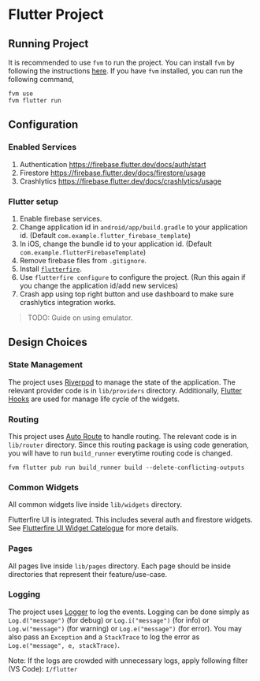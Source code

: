 # Flutter Project

## Running Project

It is recommended to use `fvm` to run the project. You can install `fvm` by following the instructions [here](https://fvm.app/).
If you have `fvm` installed, you can run the following command,

```shell
fvm use
fvm flutter run
```

## Configuration

### Enabled Services

1. Authentication https://firebase.flutter.dev/docs/auth/start
2. Firestore https://firebase.flutter.dev/docs/firestore/usage
3. Crashlytics https://firebase.flutter.dev/docs/crashlytics/usage

### Flutter setup

1. Enable firebase services.
2. Change application id in `android/app/build.gradle` to your application id. (Default `com.example.flutter_firebase_template`)
3. In iOS, change the bundle id to your application id. (Default `com.example.flutterFirebaseTemplate`)
4. Remove firebase files from `.gitignore`.
5. Install [`flutterfire`](https://firebase.flutter.dev/docs/overview/#using-the-flutterfire-cli).
6. Use `flutterfire configure` to configure the project. (Run this again if you change the application id/add new services)
7. Crash app using top right button and use dashboard to make sure crashlytics integration works.

> TODO: Guide on using emulator.

## Design Choices

### State Management

The project uses [Riverpod](https://riverpod.dev/) to manage the state of the application.
The relevant provider code is in `lib/providers` directory.
Additionally, [Flutter Hooks](https://pub.dev/packages/flutter_hooks) are used for manage life cycle of the widgets.

### Routing

This project uses [Auto Route](https://pub.dev/packages/auto_route) to handle routing.
The relevant code is in `lib/router` directory.
Since this routing package is using code generation, you will have to run `build_runner` everytime routing code is changed.

```shell
fvm flutter pub run build_runner build --delete-conflicting-outputs
```

### Common Widgets

All common widgets live inside `lib/widgets` directory.

Flutterfire UI is integrated. This includes several auth and firestore widgets.
See [Flutterfire UI Widget Catelogue](https://firebase.flutter.dev/docs/ui/widgets) for more details.

### Pages

All pages live inside `lib/pages` directory.
Each page should be inside directories that represent their feature/use-case.

### Logging

The project uses [Logger](https://pub.dev/packages/logger) to log the events.
Logging can be done simply as `Log.d("message")` (for debug) or `Log.i("message")` (for info) or `Log.w("message")` (for warning) or `Log.e("message")` (for error). You may also pass an `Exception` and a `StackTrace` to log the error as `Log.e("message", e, stackTrace)`.

Note: If the logs are crowded with unnecessary logs, apply following filter (VS Code): `I/flutter`

